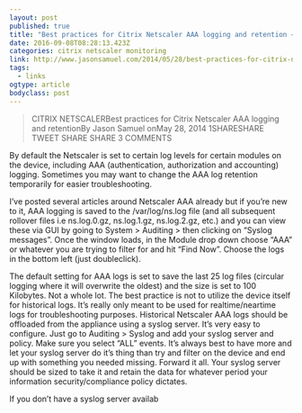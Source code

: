 ```yaml
---
layout: post
published: true
title: "Best practices for Citrix Netscaler AAA logging and retention – JasonSamuel.com"
date: 2016-09-08T08:28:13.423Z
categories: citrix netscaler monitoring
link: http://www.jasonsamuel.com/2014/05/28/best-practices-for-citrix-netscaler-aaa-logging-and-retention/
tags:
  - links
ogtype: article
bodyclass: post
---
```


> CITRIX NETSCALERBest practices for Citrix Netscaler AAA logging and retentionBy Jason Samuel
onMay 28, 2014
1SHARESHARE TWEET SHARE SHARE 3 COMMENTS


By default the Netscaler is set to certain log levels for certain modules on the device, including AAA (authentication, authorization and accounting) logging. Sometimes you may want to change the AAA log retention temporarily for easier troubleshooting.

I’ve posted several articles around Netscaler AAA already but if you’re new to it, AAA logging is saved to the /var/log/ns.log file (and all subsequent rollover files i.e ns.log.0.gz, ns.log.1.gz, ns.log.2.gz, etc.) and you can view these via GUI by going to System > Auditing > then clicking on “Syslog messages”. Once the window loads, in the Module drop down choose “AAA” or whatever you are trying to filter for and hit “Find Now”. Choose the logs in the bottom left (just doubleclick).



The default setting for AAA logs is set to save the last 25 log files (circular logging where it will overwrite the oldest) and the size is set to 100 Kilobytes. Not a whole lot. The best practice is not to utilize the device itself for historical logs. It’s really only meant to be used for realtime/neartime logs for troubleshooting purposes. Historical Netscaler AAA logs should be offloaded from the appliance using a syslog server. It’s very easy to configure. Just go to Auditing > Syslog and add your syslog server and policy. Make sure you select “ALL” events. It’s always best to have more and let your syslog server do it’s thing than try and filter on the device and end up with something you needed missing. Forward it all. Your syslog server should be sized to take it and retain the data for whatever period your information security/compliance policy dictates.

If you don’t have a syslog server availab
